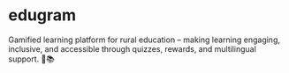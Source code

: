 # edugram
Gamified learning platform for rural education – making learning engaging, inclusive, and accessible through quizzes, rewards, and multilingual support. 🚀📚
